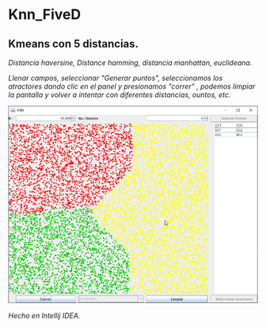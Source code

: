 # Knn_FiveD
## Kmeans con 5 distancias.
_Distancia haversine, Distance hamming, distancia manhattan, euclideana._

_Llenar campos, seleccionar "Generar puntos", seleccionamos los atractores dando clic en el panel y presionamos "correr"
, podemos limpiar la pantalla y volver a intentar con diferentes distancias, ountos, etc._


_![alt text](https://github.com/AntiDesert5/Knn_FiveD/blob/master/src/ejemplo.png)_

_Hecho en Intellij IDEA._
